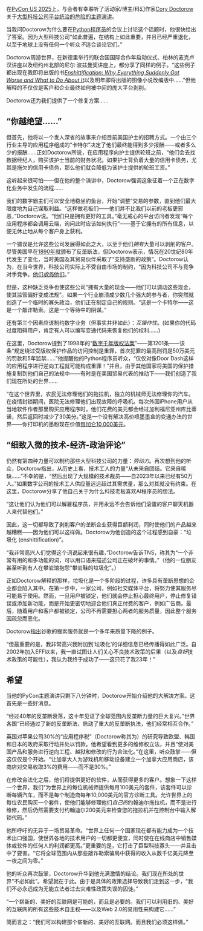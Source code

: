 在[PyCon US 2025](https://thenewstack.io/what-can-we-learn-from-historys-most-bizarre-software-bugs/)上，与会者有幸聆听了活动家/博主/科幻作家[Cory Doctorow](https://craphound.com/)关于[大型科技公司平台统治的危险的主题演讲](https://www.youtube.com/watch?v=ydVmzg_SJLw)。

当我问Doctorow为什么要在[Python程序员](https://thenewstack.io/what-is-python/)的会议上讨论这个话题时，他很快给出了答案。因为大型科技公司“如此普遍，在结构上如此重要，并且已经严重退化，以至于地球上没有任何一个听众*不*适合谈论它们。”

Doctorow周游世界，在新德里举行的联合国国际合作年启动仪式、柏林的麦克卢汉讲座以及纽约州北部的尼尔·波兹曼奖讲座上，都分享了同样的例子。“这些例子都出现在我即将出版的书[*Enshittification: Why Everything Suddenly Got Worse and What to Do About It*](https://www.barnesandnoble.com/w/enshittification-cory-doctorow/1146657404)以及明年即将出版的图像小说改编版中……”但他解释的不仅仅是客户和企业最终如何被中间的庞大平台剥削。

Doctorow还为我们提供了一个修复方案……

## “你越绝望……”

但首先，他将以一个发人深省的故事来介绍目前美国护士的招聘方式。一个由三个行业主导的应用程序组成的“卡特尔”决定了他们最终能得到多少报酬——或者多么少的报酬……正如Doctorow所说，在应用程序向护士提供轮班之前，“他们会去找数据经纪人，购买该护士当前的财务状况。如果护士背负着大量的信用卡债务，尤其是拖欠的信用卡债务，那么他们就会降低为该护士提供的轮班工资。”

这听起来很可怕——但在他的整个演讲中，Doctorow强调这象征着一个正在数字化业务中发生的流程……

我们的数字霸主们可以安全地稳坐钓鱼台，开始“调整”交易的参数，直到他们最大限度地为自己谋取利益。“这样做老板们——他们并不比我们以前的老板更邪恶，”Doctorow说。“他们只是拥有更好的工具。”毫无戒心的平台访问者发现“每个应用程序都会调用云端，询问此时应该如何执行”——基于它拥有的所有信息，以便无休止地从每个客户身上获利。

一个错误是允许这些公司发展得如此之大，以至于他们*拥有*大量可以剥削的客户。尽管美国早在[1890年](https://pluralistic.net/2022/02/20/we-should-not-endure-a-king/)就颁布了反垄断法，但Doctorow表示，情况在20世纪80年代发生了变化，当时美国及其贸易伙伴采取了“支持垄断的政策”。Doctorow认为，在当今世界，科技公司实际上不受自由市场的制约，“因为科技公司不与竞争对手竞争。[他们*收购*他们](https://www.theverge.com/2020/7/29/21345723/facebook-instagram-documents-emails-mark-zuckerberg-kevin-systrom-hearing)。”

但是，这种缺乏竞争也使这些公司“拥有大量的现金——他们可以调动这些现金，使其监管偏好变成法规”。如果一个行业崩溃成少数几个强大的参与者，你突然就创造了一个临时的寡头政治，他们正在制定自己的规则。“这是一个卡特尔——这是一个敲诈勒索。这是一个等待中的阴谋。”

还有第三个因素应该制约数字业务（但事实并非如此）：*互操作性*。(如果你的代码过度阻碍用户，肯定有人可以编写变通代码来恢复他们的权利……)

在这里，Doctorow提到了1998年的“[数字千年版权法案](https://en.wikipedia.org/wiki/Digital_Millennium_Copyright_Act)”——第1201条——该条“规定绕过受版权保护作品的访问控制是重罪，首次犯罪的最高刑罚是50万美元的罚款和5年监禁……”他提醒他的Python程序员听众，“仅仅对像Door Dash这样的应用程序进行逆向工程就可能构成重罪！”并且，由于其他国家将美国的保护措施复制到他们自己的法规中——有时是在美国贸易代表的推动下——我们创造了我们现在所处的世界……

“在这个世界里，农民无法修理他们的拖拉机，独立的机械师无法修理你的汽车。在疫情封锁期间，医院无法修理他们出现故障的呼吸机。每次外国iPhone用户从当地软件作者那里购买应用程序时，他们花费的美元都会经过加利福尼亚州库比蒂诺，然后返回时减少了30美分。”这是一个没有解决高价喷墨墨盒的变通办法的世界——你打印机的墨粉现在价值[每加仑10,000美元](https://daringfireball.net/linked/2006/12/22/inkjet-refills)。

## “细致入微的技术-经济-政治评论”

仍然有第四种力量可以制约那些大型科技公司的力量：*劳动力*。再次想到他的听众，Doctorow指出，从历史上看，技术工人的力量“从未来自团结。它来自稀缺……”不幸的是，“然后出现了大规模的技术裁员——自2023年以来已经有50万人。”如果数字公司的技术工人供应量远远超过其需求量，那么对其就没有约束。在这里，Doctorow分享了他自己关于为什么科技老板喜欢AI程序员的想法。

“这让他们认为他们可以解雇程序员，并用永远不会告诉他们滚蛋的客户聊天机器人来代替他们。”

因此，这一切都导致了剥削客户的垄断企业获得巨额利润，同时使他们的产品越来越糟糕——因为他们可以这样做。Doctorow为他创造的这个过程感到自豪：“垃圾化 (enshittification)”。

“我非常高兴人们觉得这个词说起来很有趣，”Doctorow告诉TNS，称其为“一个非常有用的和多功能的词，可以用口语来描述公司正在破坏的事情。”（他的一位朋友甚至听到有人在攀岩馆抱怨“攀岩鞋的垃圾化”。）

正如Doctorow解释的那样，垃圾化是一个多阶段的过程，许多具有垄断思想的企业都会陷入其中。在第一步中，一家公司，例如社交媒体平台，将努力使其服务尽可能易于使用。然而，一旦用户被锁定，他们就会停止担心最终用户，停止修复错误或添加新功能，而是开始更密切地迎合他们真正付费的客户，例如广告商。最后，随着用户和客户都被锁定，公司不再需要担心两者的服务质量，因此整个服务因疏忽而恶化。

Doctorow[指出](https://doctorow.medium.com/googles-enshittification-memos-2d6d57306072)谷歌的搜索服务就是一个多年来质量下降的例子。

“但最重要的是，我非常高兴我附加到‘垃圾化’的详细信息已经传播得如此广泛。自2002年加入EFF以来，我一直试图让人们关心不良技术政策的后果（以及*良好*技术政策的可能性），我认为我终于成功了——这只花了我23年！”

## 希望

当他的PyCon主题演讲只剩下八分钟时，Doctorow开始介绍他的大解决方案。这首先是一些好消息。

“经过40年的反垄断衰落，这十年见证了全球范围内反垄断力量的巨大复兴。”世界各国“已经通过了新的反垄断法，启动了重大的反垄断执法，他们经常相互合作。”

英国对苹果公司30%的“应用程序税”（Doctorow称其为）的研究导致欧盟、韩国和日本的政府采取行动并处以罚款。他希望看到更多的维修权立法，并且“使对美国产品和服务进行逆向工程、越狱和修改的行为合法化。”在这里，听众鼓掌——但这仅仅是个开始。“让加拿大人为游戏机和移动设备建立一个加拿大应用商店，该商店对交易收取3%的费用——而不是30%。”

在修改合法化之后，他们将提供更好的软件，从而获得更多的客户。想象一下这样一个世界，我们“为世界上的每位机械师提供每月100美元的套件，该套件可以诊断每辆汽车，而不是每个制造商每年10,000美元的官方诊断工具。允许世界上的每位农民购买一个套件，使他们能够修理他们*自己的*约翰迪尔拖拉机，而不是进行维修，然后仍然需要支付约翰迪尔200美元来检查您的拖拉机并在控制台中输入解锁代码。”

他所呼吁的无异于一场贸易革命。“世界上任何一个国家现在都有能力成为一个技术出口强国，使世界各地的技术用户的一切都更便宜，同时使在在线商店中销售媒体或软件的任何人的利润都更高。”更重要的是，它打击了巨型科技寡头——并且击中了要害。“它将全球范围内从那些敲诈勒索骗局中获得的收入从数千亿美元降至一夜之间为零。”

他的听众再次鼓掌，Doctorow升华到他充满激情的结论。我们现在所处的世界“不必如此”。希望就在于此。由于是具体的政策选择导致我们走到这一步，“我们不必永远成为无能立法者过去灾难性政策失误的囚徒。”

“一个崭新的、美好的互联网是可能的，而且是必要的。我们可以利用旧的、美好的互联网的所有这些技术自主权——以及Web 2.0的易用性来构建它……”

简而言之：“我们可以构建那个崭新的、美好的互联网。而且我们必须这样做。”